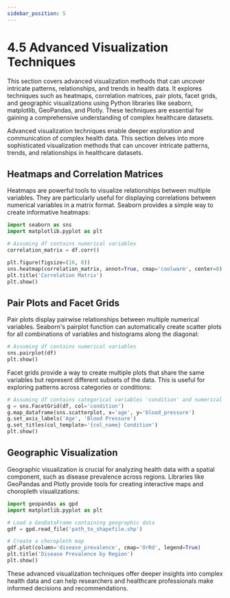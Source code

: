 ```yaml
---
sidebar_position: 5
---
```


# 4.5 Advanced Visualization Techniques

This section covers advanced visualization methods that can uncover intricate patterns, relationships, and trends in health data. It explores techniques such as heatmaps, correlation matrices, pair plots, facet grids, and geographic visualizations using Python libraries like seaborn, matplotlib, GeoPandas, and Plotly. These techniques are essential for gaining a comprehensive understanding of complex healthcare datasets.

Advanced visualization techniques enable deeper exploration and communication of complex health data. This section delves into more sophisticated visualization methods that can uncover intricate patterns, trends, and relationships in healthcare datasets.

## Heatmaps and Correlation Matrices

Heatmaps are powerful tools to visualize relationships between multiple variables. They are particularly useful for displaying correlations between numerical variables in a matrix format. Seaborn provides a simple way to create informative heatmaps:

```python
import seaborn as sns
import matplotlib.pyplot as plt

# Assuming df contains numerical variables
correlation_matrix = df.corr()

plt.figure(figsize=(10, 8))
sns.heatmap(correlation_matrix, annot=True, cmap='coolwarm', center=0)
plt.title('Correlation Matrix')
plt.show()
```

## Pair Plots and Facet Grids

Pair plots display pairwise relationships between multiple numerical variables. Seaborn's pairplot function can automatically create scatter plots for all combinations of variables and histograms along the diagonal:

```python
# Assuming df contains numerical variables
sns.pairplot(df)
plt.show()
```

Facet grids provide a way to create multiple plots that share the same variables but represent different subsets of the data. This is useful for exploring patterns across categories or conditions:

```python
# Assuming df contains categorical variables 'condition' and numerical variables 'age', 'blood_pressure'
g = sns.FacetGrid(df, col='condition')
g.map_dataframe(sns.scatterplot, x='age', y='blood_pressure')
g.set_axis_labels('Age', 'Blood Pressure')
g.set_titles(col_template='{col_name} Condition')
plt.show()
```

## Geographic Visualization
Geographic visualization is crucial for analyzing health data with a spatial component, such as disease prevalence across regions. Libraries like GeoPandas and Plotly provide tools for creating interactive maps and choropleth visualizations:

```python
import geopandas as gpd
import matplotlib.pyplot as plt

# Load a GeoDataFrame containing geographic data
gdf = gpd.read_file('path_to_shapefile.shp')

# Create a choropleth map
gdf.plot(column='disease_prevalence', cmap='OrRd', legend=True)
plt.title('Disease Prevalence by Region')
plt.show()
```

These advanced visualization techniques offer deeper insights into complex health data and can help researchers and healthcare professionals make informed decisions and recommendations.

